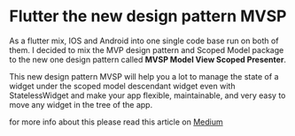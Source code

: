 # Flutter the new design pattern MVSP

As a flutter mix, IOS and Android into one single code base run on both of them. I decided to mix the MVP design pattern and  Scoped Model package to the new one design pattern called **MVSP Model View Scoped Presenter**.

This new design pattern MVSP will help you a lot to manage the state of a widget under the scoped model descendant widget even with StatelessWidget and make your app flexible, maintainable, and very easy to move any widget in the tree of the app.

for more info about this please read this article on [Medium](https://medium.com/@s88u88s/flutter-the-new-design-pattern-mvsp-9bda2123001c)
 
